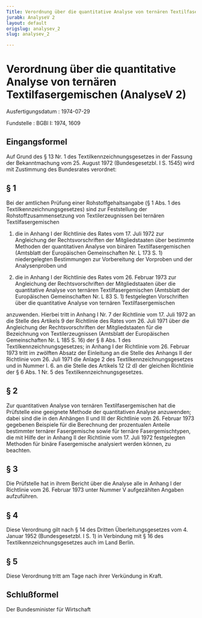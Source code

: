 ```yaml
---
Title: Verordnung über die quantitative Analyse von ternären Textilfasergemischen
jurabk: AnalyseV 2
layout: default
origslug: analysev_2
slug: analysev_2

---
```


# Verordnung über die quantitative Analyse von ternären Textilfasergemischen (AnalyseV 2)

Ausfertigungsdatum
:   1974-07-29

Fundstelle
:   BGBl I: 1974, 1609

## Eingangsformel

Auf Grund des § 13 Nr. 1 des Textilkennzeichnungsgesetzes in der
Fassung der Bekanntmachung vom 25. August 1972 (Bundesgesetzbl. I S.
1545) wird mit Zustimmung des Bundesrates verordnet:

## § 1

Bei der amtlichen Prüfung einer Rohstoffgehaltsangabe (§ 1 Abs. 1 des
Textilkennzeichnungsgesetzes) sind zur Feststellung der
Rohstoffzusammensetzung von Textilerzeugnissen bei ternären
Textilfasergemischen

1.  die in Anhang I der Richtlinie des Rates vom 17. Juli 1972 zur
    Angleichung der Rechtsvorschriften der Mitgliedstaaten über bestimmte
    Methoden der quantitativen Analyse von binären Textilfasergemischen
    (Amtsblatt der Europäischen Gemeinschaften Nr. L 173 S. 1)
    niedergelegten Bestimmungen zur Vorbereitung der Vorproben und der
    Analysenproben und


2.  die in Anhang I der Richtlinie des Rates vom 26. Februar 1973 zur
    Angleichung der Rechtsvorschriften der Mitgliedstaaten über die
    quantitative Analyse von ternären Textilfasergemischen (Amtsblatt der
    Europäischen Gemeinschaften Nr. L 83 S. 1) festgelegten Vorschriften
    über die quantitative Analyse von ternären Textilfasergemischen



anzuwenden. Hierbei tritt in Anhang I Nr. 7 der Richtlinie vom 17.
Juli 1972 an die Stelle des Artikels 9 der Richtlinie des Rates vom
26\. Juli 1971 über die Angleichung der Rechtsvorschriften der
Mitgliedstaaten für die Bezeichnung von Textilerzeugnissen (Amtsblatt
der Europäischen Gemeinschaften Nr. L 185 S. 16) der § 8 Abs. 1 des
Textilkennzeichnungsgesetzes; in Anhang I der Richtlinie vom 26.
Februar 1973 tritt im zwölften Absatz der Einleitung an die Stelle des
Anhangs II der Richtlinie vom 26. Juli 1971 die Anlage 2 des
Textilkennzeichnungsgesetzes und in Nummer I. 6. an die Stelle des
Artikels 12 (2 d) der gleichen Richtlinie der § 6 Abs. 1
Nr. 5              des Textilkennzeichnungsgesetzes.

## § 2

Zur quantitativen Analyse von ternären Textilfasergemischen hat die
Prüfstelle eine geeignete Methode der quantitativen Analyse
anzuwenden; dabei sind die in den Anhängen II und III der Richtlinie
vom 26. Februar 1973 gegebenen Beispiele für die Berechnung der
prozentualen Anteile bestimmter ternärer Fasergemische sowie für
ternäre Fasergemischtypen, die mit Hilfe der in Anhang II der
Richtlinie vom 17. Juli 1972 festgelegten Methoden für binäre
Fasergemische analysiert werden können, zu beachten.

## § 3

Die Prüfstelle hat in ihrem Bericht über die Analyse alle in Anhang I
der Richtlinie vom 26. Februar 1973 unter Nummer V aufgezählten
Angaben aufzuführen.

## § 4

Diese Verordnung gilt nach § 14 des Dritten Überleitungsgesetzes vom
4\. Januar 1952 (Bundesgesetzbl. I S. 1) in Verbindung mit § 16 des
Textilkennzeichnungsgesetzes auch im Land Berlin.

## § 5

Diese Verordnung tritt am Tage nach ihrer Verkündung in Kraft.

## Schlußformel

Der Bundesminister für Wirtschaft

